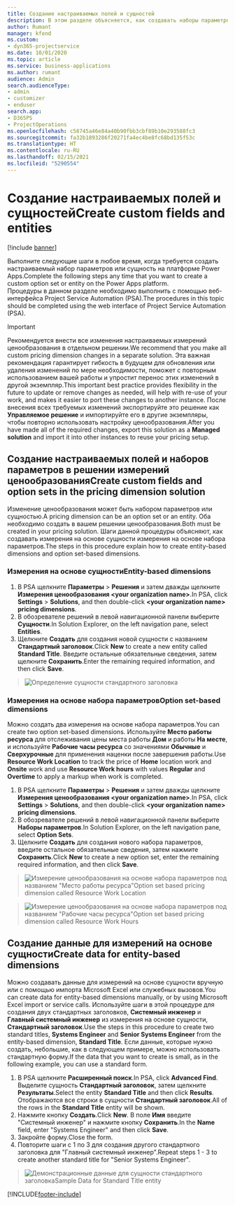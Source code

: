 ```yaml
---
title: Создание настраиваемых полей и сущностей
description: В этом разделе объясняется, как создавать наборы параметров и сущности в вашем собственном решении на платформе Power Apps.
author: Rumant
manager: kfend
ms.custom:
- dyn365-projectservice
ms.date: 10/01/2020
ms.topic: article
ms.service: business-applications
ms.author: rumant
audience: Admin
search.audienceType:
- admin
- customizer
- enduser
search.app:
- D365PS
- ProjectOperations
ms.openlocfilehash: c58745a46e84a40b90fbb3cbf89b10e293588fc3
ms.sourcegitcommit: fa32b1893286f20271fa4ec4be8fc68bd135f53c
ms.translationtype: HT
ms.contentlocale: ru-RU
ms.lasthandoff: 02/15/2021
ms.locfileid: "5290554"
---
```

# <a name="create-custom-fields-and-entities"></a><span data-ttu-id="c1417-103">Создание настраиваемых полей и сущностей</span><span class="sxs-lookup"><span data-stu-id="c1417-103">Create custom fields and entities</span></span> 

[!include [banner](../includes/psa-now-project-operations.md)]

<span data-ttu-id="c1417-104">Выполните следующие шаги в любое время, когда требуется создать настраиваемый набор параметров или сущность на платформе Power Apps.</span><span class="sxs-lookup"><span data-stu-id="c1417-104">Complete the following steps any time that you want to create a custom option set or entity on the Power Apps platform.</span></span>  
<span data-ttu-id="c1417-105">Процедуры в данном разделе необходимо выполнить с помощью веб-интерфейса Project Service Automation (PSA).</span><span class="sxs-lookup"><span data-stu-id="c1417-105">The procedures in this topic should be completed using the web interface of Project Service Automation (PSA).</span></span>

> [!IMPORTANT]
> <span data-ttu-id="c1417-106">Рекомендуется внести все изменения настраиваемых измерений ценообразования в отдельном решении.</span><span class="sxs-lookup"><span data-stu-id="c1417-106">We recommend that you make all custom pricing dimension changes in a separate solution.</span></span> <span data-ttu-id="c1417-107">Эта важная рекомендация гарантирует гибкость в будущем для обновления или удаления изменений по мере необходимости, поможет с повторным использованием вашей работы и упростит перенос этих изменений в другой экземпляр.</span><span class="sxs-lookup"><span data-stu-id="c1417-107">This important best practice provides flexibility in the future to update or remove changes as needed, will help with re-use of your work, and makes it easier to port these changes to another instance.</span></span> <span data-ttu-id="c1417-108">После внесения всех требуемых изменений экспортируйте это решение как **Управляемое решение** и импортируйте его в другие экземпляры, чтобы повторно использовать настройку ценообразования.</span><span class="sxs-lookup"><span data-stu-id="c1417-108">After you have made all of the required changes, export this solution as a **Managed solution** and import it into other instances to reuse your pricing setup.</span></span>

  
## <a name="create-custom-fields-and-option-sets-in-the-pricing-dimension-solution"></a><span data-ttu-id="c1417-109">Создание настраиваемых полей и наборов параметров в решении измерений ценообразования</span><span class="sxs-lookup"><span data-stu-id="c1417-109">Create custom fields and option sets in the pricing dimension solution</span></span>

<span data-ttu-id="c1417-110">Изменение ценообразования может быть набором параметров или сущностью.</span><span class="sxs-lookup"><span data-stu-id="c1417-110">A pricing dimension can be an option set or an entity.</span></span> <span data-ttu-id="c1417-111">Оба необходимо создать в вашем решении ценообразования.</span><span class="sxs-lookup"><span data-stu-id="c1417-111">Both must be created in your pricing solution.</span></span> <span data-ttu-id="c1417-112">Шаги данной процедуры объясняют, как создавать измерения на основе сущности измерения на основе набора параметров.</span><span class="sxs-lookup"><span data-stu-id="c1417-112">The steps in this procedure explain how to create entity-based dimensions and option set-based dimensions.</span></span>

### <a name="entity-based-dimensions"></a><span data-ttu-id="c1417-113">Измерения на основе сущности</span><span class="sxs-lookup"><span data-stu-id="c1417-113">Entity-based dimensions</span></span>

1. <span data-ttu-id="c1417-114">В PSA щелкните **Параметры** > **Решения** и затем дважды щелкните **Измерения ценообразования \<your organization name>**.</span><span class="sxs-lookup"><span data-stu-id="c1417-114">In PSA, click **Settings** > **Solutions**, and then double-click **\<your organization name> pricing dimensions**.</span></span>
2. <span data-ttu-id="c1417-115">В обозревателе решений в левой навигационной панели выберите **Сущности**.</span><span class="sxs-lookup"><span data-stu-id="c1417-115">In Solution Explorer, on the left navigation pane, select **Entities**.</span></span>
3. <span data-ttu-id="c1417-116">Щелкните **Создать** для создания новой сущности с названием **Стандартный заголовок**.</span><span class="sxs-lookup"><span data-stu-id="c1417-116">Click **New** to create a new entity called **Standard Title**.</span></span> <span data-ttu-id="c1417-117">Введите остальные обязательные сведения, затем щелкните **Сохранить**.</span><span class="sxs-lookup"><span data-stu-id="c1417-117">Enter the remaining required information, and then click **Save**.</span></span>

> ![Определение сущности стандартного заголовка](media/Standard-Title-entity-definition.png)


### <a name="option-set-based-dimensions"></a><span data-ttu-id="c1417-119">Измерения на основе набора параметров</span><span class="sxs-lookup"><span data-stu-id="c1417-119">Option set-based dimensions</span></span> 
<span data-ttu-id="c1417-120">Можно создать два измерения на основе набора параметров.</span><span class="sxs-lookup"><span data-stu-id="c1417-120">You can create two option set-based dimensions.</span></span> <span data-ttu-id="c1417-121">Используйте **Место работы ресурса** для отслеживания цены места работы **Дом** и работы **На месте**, и используйте **Рабочие часы ресурса** со значениями **Обычные** и **Сверхурочные** для применения наценки после завершения работы.</span><span class="sxs-lookup"><span data-stu-id="c1417-121">Use **Resource Work Location** to track the price of **Home** location work and **Onsite** work and use **Resource Work hours** with values **Regular** and **Overtime** to apply a markup when work is completed.</span></span>


1. <span data-ttu-id="c1417-122">В PSA щелкните **Параметры** > **Решения** и затем дважды щелкните **Измерения ценообразования \<your organization name>**.</span><span class="sxs-lookup"><span data-stu-id="c1417-122">In PSA, click **Settings** > **Solutions**, and then double-click  **\<your organization name> pricing dimensions**.</span></span> 
2. <span data-ttu-id="c1417-123">В обозревателе решений в левой навигационной панели выберите **Наборы параметров**.</span><span class="sxs-lookup"><span data-stu-id="c1417-123">In Solution Explorer, on the left navigation pane, select  **Option Sets**.</span></span> 
3. <span data-ttu-id="c1417-124">Щелкните **Создать** для создания нового набора параметров, введите остальное обязательные сведения, затем нажмите **Сохранить**.</span><span class="sxs-lookup"><span data-stu-id="c1417-124">Click **New** to create a new option set, enter the remaining required information, and then click **Save**.</span></span>

> ![<span data-ttu-id="c1417-125">Измерение ценообразования на основе набора параметров под названием "Место работы ресурса"</span><span class="sxs-lookup"><span data-stu-id="c1417-125">Option set based pricing dimension called Resource Work Location</span></span> ](media/Option-set-PD-called-Resource-Work-Location.png)

> ![<span data-ttu-id="c1417-126">Измерение ценообразования на основе набора параметров под названием "Рабочие часы ресурса"</span><span class="sxs-lookup"><span data-stu-id="c1417-126">Option set based pricing dimension called Resource Work Hours</span></span> ](media/Option-set-PD-called-Resource-Work-Hours.PNG)


## <a name="create-data-for-entity-based-dimensions"></a><span data-ttu-id="c1417-127">Создание данные для измерений на основе сущности</span><span class="sxs-lookup"><span data-stu-id="c1417-127">Create data for entity-based dimensions</span></span>

<span data-ttu-id="c1417-128">Можно создавать данные для измерений на основе сущности вручную или с помощью импорта Microsoft Excel или служебных вызовов.</span><span class="sxs-lookup"><span data-stu-id="c1417-128">You can create data for entity-based dimensions manually, or by using Microsoft Excel import or service calls.</span></span> <span data-ttu-id="c1417-129">Используйте шаги в этой процедуре для создания двух стандартных заголовков, **Системный инженер** и **Главный системный инженер** из измерения на основе сущности, **Стандартный заголовок**.</span><span class="sxs-lookup"><span data-stu-id="c1417-129">Use the steps in this procedure to create two standard titles, **Systems Engineer** and **Senior Systems Engineer** from the entity-based dimension, **Standard Title**.</span></span> <span data-ttu-id="c1417-130">Если данные, которые нужно создать, небольшие, как в следующем примере, можно использовать стандартную форму.</span><span class="sxs-lookup"><span data-stu-id="c1417-130">If the data that you want to create is small, as in the following example, you can use a standard form.</span></span>

1. <span data-ttu-id="c1417-131">В PSA щелкните **Расширенный поиск**.</span><span class="sxs-lookup"><span data-stu-id="c1417-131">In PSA, click **Advanced Find**.</span></span> <span data-ttu-id="c1417-132">Выделите сущность **Стандартный заголовок**, затем щелкните **Результаты**.</span><span class="sxs-lookup"><span data-stu-id="c1417-132">Select the entity **Standard Title** and then click **Results**.</span></span> <span data-ttu-id="c1417-133">Отображаются все строки в сущности **Стандартный заголовок**.</span><span class="sxs-lookup"><span data-stu-id="c1417-133">All of the rows in the **Standard Title** entity will be shown.</span></span>
2. <span data-ttu-id="c1417-134">Нажмите кнопку **Создать**.</span><span class="sxs-lookup"><span data-stu-id="c1417-134">Click **New**.</span></span> <span data-ttu-id="c1417-135">В поле **Имя** введите "Системный инженер" и нажмите кнопку **Сохранить**.</span><span class="sxs-lookup"><span data-stu-id="c1417-135">In the **Name** field, enter "Systems Engineer" and then click **Save**.</span></span>
3. <span data-ttu-id="c1417-136">Закройте форму.</span><span class="sxs-lookup"><span data-stu-id="c1417-136">Close the form.</span></span> 
4. <span data-ttu-id="c1417-137">Повторите шаги с 1 по 3 для создания другого стандартного заголовка для "Главный системный инженер".</span><span class="sxs-lookup"><span data-stu-id="c1417-137">Repeat steps 1 - 3 to create another standard title for "Senior Systems Engineer".</span></span>

> ![<span data-ttu-id="c1417-138">Демонстрационные данные для сущности стандартного заголовка</span><span class="sxs-lookup"><span data-stu-id="c1417-138">Sample Data for Standard Title entity</span></span> ](media/ST-data.png)




[!INCLUDE[footer-include](../includes/footer-banner.md)]